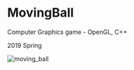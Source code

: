 # MovingBall
Computer Graphics game - OpenGL, C++

2019 Spring

![moving_ball](./image/moving_ball.gif)

